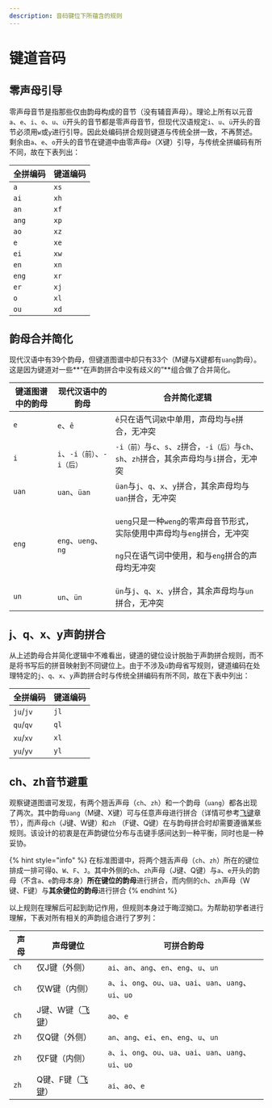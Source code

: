 ```yaml
---
description: 音码键位下所蕴含的规则
---
```


# 键道音码

## 零声母引导

零声母音节是指那些仅由韵母构成的音节（没有辅音声母）。理论上所有以元音`a`、`e`、`i`、`o`、`u`、`ü`开头的音节都是零声母音节，但现代汉语规定`i`、`u`、`ü`开头的音节必须用`w`或`y`进行引导。因此处编码拼合规则键道与传统全拼一致，不再赘述。剩余由`a`、`e`、`o`开头的音节在键道中由零声母`∅`（X键）引导，与传统全拼编码有所不同，故在下表列出：

| 全拼编码  | 键道编码 |
| ----- | ---- |
| `a`   | `xs` |
| `ai`  | `xh` |
| `an`  | `xf` |
| `ang` | `xp` |
| `ao`  | `xz` |
| `e`   | `xe` |
| `ei`  | `xw` |
| `en`  | `xn` |
| `eng` | `xr` |
| `er`  | `xj` |
| `o`   | `xl` |
| `ou`  | `xd` |

## 韵母合并简化

现代汉语中有39个韵母，但键道图谱中却只有33个（M键与X键都有`uang`韵母）。这是因为键道对一些**“在声韵拼合中没有歧义的”**组合做了合并简化。

| 键道图谱中的韵母 | 现代汉语中的韵母            | 合并简化逻辑                                                                                                                                           |
| -------- | ------------------- | ------------------------------------------------------------------------------------------------------------------------------------------------ |
| `e`      | `e`、`ê`             | `ê`只在语气词`欸`中单用，声母均与`e`拼合，无冲突                                                                                                                     |
| `i`      | `i`、`-i（前）`、`-i（后）` | `-i（前）`与`c`、`s`、`z`拼合，`-i（后）`与`ch`、`sh`、`zh`拼合，其余声母均与`i`拼合，无冲突                                                                                   |
| `uan`    | `uan`、`üan`         | `üan`与`j`、`q`、`x`、`y`拼合，其余声母均与`uan`拼合，无冲突                                                                                                        |
| `eng`    | `eng`、`ueng`、`ng`   | <p><code>ueng</code>只是一种<code>weng</code>的零声母音节形式，实际使用中声母均与<code>eng</code>拼合，无冲突<br><br><code>ng</code>只在语气词中使用，和与<code>eng</code>拼合的声母均无冲突</p> |
| `un`     | `un`、`ün`           | `ün`与`j`、`q`、`x`、`y`拼合，其余声母均与`un`拼合，无冲突                                                                                                          |

## j、q、x、y声韵拼合

从上述韵母合并简化逻辑中不难看出，键道的键位设计脱胎于声韵拼合规则，而不是将书写后的拼音映射到不同键位上。由于不涉及`ü`韵母省写规则，键道编码在处理特定的`j`、`q`、`x`、`y`声韵拼合时与传统全拼编码有所不同，故在下表中列出：

| 全拼编码      | 键道编码 |
| --------- | ---- |
| `ju`/`jv` | `jl` |
| `qu`/`qv` | `ql` |
| `xu`/`xv` | `xl` |
| `yu`/`yv` | `yl` |

## ch、zh音节避重

观察键道图谱可发现，有两个翘舌声母（`ch`、`zh`）和一个韵母（`uang`）都各出现了两次。其中韵母`uang`（M键、X键）可与任意声母进行拼合（详情可参考[飞键](../advance-in-xkjd/alt-code.md)章节），而声母`ch`（J键、W键）和`zh` （F键、Q键）在与韵母拼合时却需要遵循某些规则。该设计的初衷是在声韵键位分布与击键手感间达到一种平衡，同时也是一种妥协。

{% hint style="info" %}
在标准图谱中，将两个翘舌声母（`ch`、`zh`）所在的键位排成一排可得`Q`、`W`、`F`、`J`。其中外侧的`ch`、`zh`声母（J键、Q键）与`a`、`e`开头的韵母（不含`a`、`e`韵母本身）**所在键位的韵母**进行拼合，而内侧的`ch`、`zh`声母（W键、F键）与**其余键位的韵母**进行拼合
{% endhint %}

以上规则在理解后可起到助记作用，但规则本身过于晦涩拗口。为帮助初学者进行理解，下表对所有相关的声韵组合进行了罗列：

| 声母   | 声母键位                                        | 可拼合韵母                                                |
| ---- | ------------------------------------------- | ---------------------------------------------------- |
| `ch` | 仅J键（外侧）                                     | `ai`、`an`、`ang`、`en`、`eng`、`u`、`un`                  |
| `ch` | 仅W键（内侧）                                     | `a`、`i`、`ong`、`ou`、`ua`、`uai`、`uan`、`uang`、`ui`、`uo` |
| `ch` | J键、W键（[飞键](../advance-in-xkjd/alt-code.md)） | `ao`、`e`                                             |
| `zh` | 仅Q键（外侧）                                     | `an`、`ang`、`ei`、`en`、`eng`、`u`、`un`                  |
| `zh` | 仅F键（内侧）                                     | `a`、`i`、`ong`、`ou`、`ua`、`uai`、`uan`、`uang`、`ui`、`uo` |
| `zh` | Q键、F键（[飞键](../advance-in-xkjd/alt-code.md)） | `ai`、`ao`、`e`                                        |
